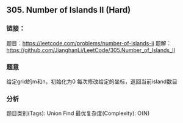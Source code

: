 ## 305. Number of Islands II (Hard)

### **链接**：
题目：https://leetcode.com/problems/number-of-islands-ii
题解：https://github.com/JianghanLi/LeetCode/305.Number_of_Islands_II

### **题意**
给定grid的m和n，初始化为0
每次修改给定的坐标，返回当前island数目


### **分析**
题目类别(Tags): Union Find
最优复杂度(Complexity): O(N)
